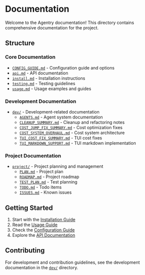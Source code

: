 # Documentation

Welcome to the Agentry documentation! This directory contains comprehensive documentation for the project.

## Structure

### Core Documentation
- [`CONFIG_GUIDE.md`](CONFIG_GUIDE.md) - Configuration guide and options
- [`api.md`](api.md) - API documentation
- [`install.md`](install.md) - Installation instructions
- [`testing.md`](testing.md) - Testing guidelines
- [`usage.md`](usage.md) - Usage examples and guides

### Development Documentation
- [`dev/`](dev/) - Development-related documentation
  - [`AGENTS.md`](dev/AGENTS.md) - Agent system documentation
  - [`CLEANUP_SUMMARY.md`](dev/CLEANUP_SUMMARY.md) - Cleanup and refactoring notes
  - [`COST_JUMP_FIX_SUMMARY.md`](dev/COST_JUMP_FIX_SUMMARY.md) - Cost optimization fixes
  - [`COST_SYSTEM_OVERHAUL.md`](dev/COST_SYSTEM_OVERHAUL.md) - Cost system architecture
  - [`TUI_COST_FIX_SUMMARY.md`](dev/TUI_COST_FIX_SUMMARY.md) - TUI cost fixes
  - [`TUI_MARKDOWN_SUPPORT.md`](dev/TUI_MARKDOWN_SUPPORT.md) - TUI markdown implementation

### Project Documentation
- [`project/`](project/) - Project planning and management
  - [`PLAN.md`](project/PLAN.md) - Project plan
  - [`ROADMAP.md`](project/ROADMAP.md) - Project roadmap
  - [`TEST_PLAN.md`](project/TEST_PLAN.md) - Test planning
  - [`TODO.md`](project/TODO.md) - Todo items
  - [`ISSUES.md`](project/ISSUES.md) - Known issues

## Getting Started

1. Start with the [Installation Guide](install.md)
2. Read the [Usage Guide](usage.md)
3. Check the [Configuration Guide](CONFIG_GUIDE.md)
4. Explore the [API Documentation](api.md)

## Contributing

For development and contribution guidelines, see the development documentation in the [`dev/`](dev/) directory.
